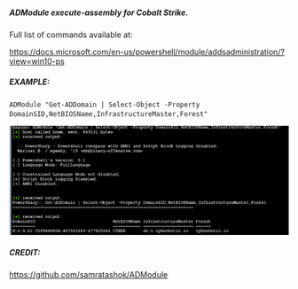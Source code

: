 ##### ADModule execute-assembly for Cobalt Strike.
Full list of commands available at:

https://docs.microsoft.com/en-us/powershell/module/addsadministration/?view=win10-ps

##### EXAMPLE:

`ADModule "Get-ADDomain | Select-Object -Property DomainSID,NetBIOSName,InfrastructureMaster,Forest"`

![Image description](https://raw.githubusercontent.com/hackabean/PowerSharp/master/ADModule/ADModule.png)




##### CREDIT:

https://github.com/samratashok/ADModule
